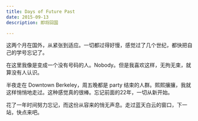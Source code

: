 ```yaml
---
title: Days of Future Past
date: 2015-09-13
description: 即将回国

---
```

<p>这两个月在国外，从紧张到适应。一切都过得好慢，感觉过了几个世纪，都快把自己的学号忘记了。
<p>在这里我像是变成一个没有号码的人。Nobody。但是我喜欢这样，无拘无束，就算没有人认识。
<p>半夜走在 Downtown Berkeley，周五晚都是 party 结束的人群。熙熙攘攘，我就这样悄悄地走过。这种感觉真的很棒。忘记前面的22年，一切从新开始。
<p>花了一年时间努力忘记，而这份从容来的悄无声息。走过蓝天白云的窗口，下一站，快点来吧。